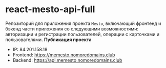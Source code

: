 # react-mesto-api-full
Репозиторий для приложения проекта `Mesto`, включающий фронтенд и бэкенд части приложения со следующими возможностями: авторизации и регистрации пользователей, операции с карточками и пользователями. 
**Публикация проекта**

- IP: 84.201.158.18
- Frontend: https://memesto.nomoredomains.club
- Backend: https://api.memesto.nomoredomains.club
